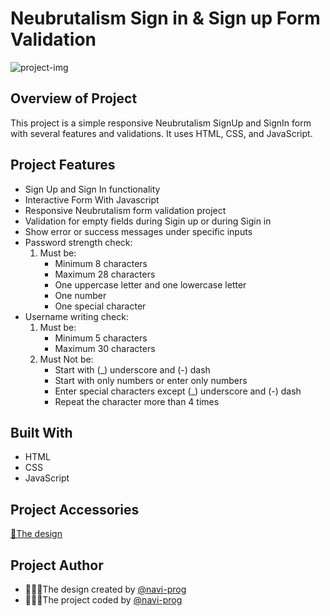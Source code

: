 # Neubrutalism Sign in & Sign up Form Validation
![project-img](https://github.com/navi-prog/Neubrutalism-SignIn-SignUp-Form-Validation/assets/88656417/4d1ba9cc-3d1f-4a15-8d6b-9d00eac03b62)
## Overview of Project
This project is a simple responsive Neubrutalism SignUp and SignIn form with several features and validations. It uses HTML, CSS, and JavaScript.
## Project Features
* Sign Up and Sign In functionality
* Interactive Form With Javascript
* Responsive Neubrutalism form validation project
* Validation for empty fields during Sigin up or during Sigin in
* Show error or success messages under specific inputs
* Password strength check:
    1. Must be:
        * Minimum 8 characters
        * Maximum 28 characters
        * One uppercase letter and one lowercase letter
        * One number
        * One special character
* Username writing check: 
    1. Must be:
        * Minimum 5 characters
        * Maximum 30 characters
    2. Must Not be:
        * Start with (_) underscore and (-) dash
        * Start with only numbers or enter only numbers
        * Enter special characters except (_) underscore and (-) dash
        * Repeat the character more than 4 times
## Built With
* HTML
* CSS
* JavaScript
## Project Accessories
[🎨The design](https://www.figma.com/file/X4CqQkjUWtzzVuvsSxzTCQ/Neubrutalism-Form-Project?type=design&node-id=0%3A1&mode=design&t=34kJw3mulUbesz7K-1)
## Project Author
* 👩🏽‍🎨The design created by [@navi-prog](https://www.figma.com/file/X4CqQkjUWtzzVuvsSxzTCQ/Neubrutalism-Form-Project?type=design&node-id=0%3A1&mode=design&t=34kJw3mulUbesz7K-1)
* 👩🏽‍💻The project coded by [@navi-prog](https://github.com/navi-prog) 
